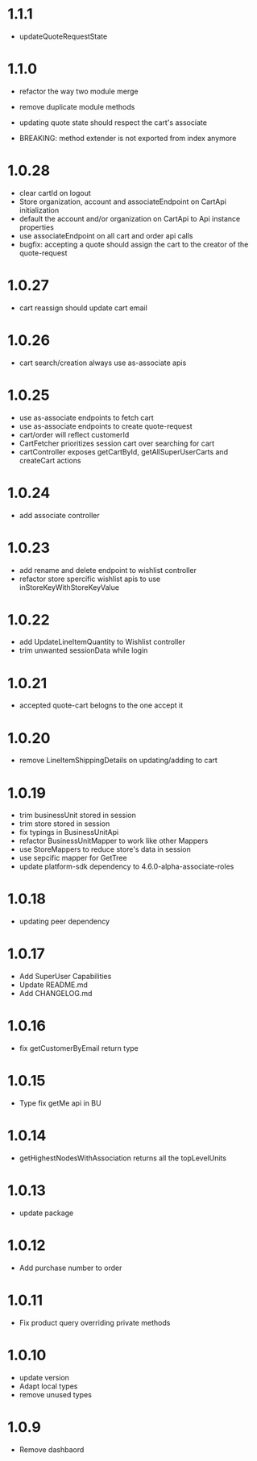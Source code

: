 # 1.1.1
- updateQuoteRequestState
# 1.1.0
- refactor the way two module merge 
- remove duplicate module methods
- updating quote state should respect the cart's associate

- BREAKING: method extender is not exported from index anymore
# 1.0.28
- clear cartId on logout
- Store organization, account and associateEndpoint on CartApi initialization
- default the account and/or organization on CartApi to Api instance properties
- use associateEndpoint on all cart and order api calls
- bugfix: accepting a quote should assign the cart to the creator of the quote-request
# 1.0.27
- cart reassign should update cart email
# 1.0.26
- cart search/creation always use as-associate apis
# 1.0.25
- use as-associate endpoints to fetch cart
- use as-associate endpoints to create quote-request
- cart/order will reflect customerId
- CartFetcher prioritizes session cart over searching for cart
- cartController exposes getCartById, getAllSuperUserCarts and createCart actions
# 1.0.24
- add associate controller
# 1.0.23
- add rename and delete endpoint to wishlist controller
- refactor store spercific wishlist apis to use inStoreKeyWithStoreKeyValue
# 1.0.22
- add UpdateLineItemQuantity to Wishlist controller
- trim unwanted sessionData while login
# 1.0.21
- accepted quote-cart belogns to the one accept it
# 1.0.20
- remove LineItemShippingDetails on updating/adding to cart
# 1.0.19
- trim businessUnit stored in session
- trim store stored in session
- fix typings in BusinessUnitApi
- refactor BusinessUnitMapper to work like other Mappers 
- use StoreMappers to reduce store's data in session
- use sepcific mapper for GetTree
- update platform-sdk dependency to 4.6.0-alpha-associate-roles
# 1.0.18
- updating peer dependency
# 1.0.17
- Add SuperUser Capabilities
- Update README.md
- Add CHANGELOG.md
# 1.0.16
- fix getCustomerByEmail return type
# 1.0.15
- Type fix getMe api in BU
# 1.0.14
- getHighestNodesWithAssociation returns all the topLevelUnits
# 1.0.13
- update package
# 1.0.12
- Add purchase number to order
# 1.0.11
- Fix product query overriding private methods
# 1.0.10
- update version
- Adapt local types
- remove unused types
# 1.0.9
- Remove dashbaord